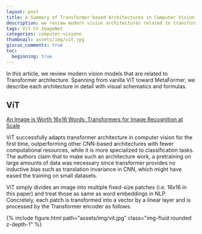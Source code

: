 ```yaml
---
layout: post
title: A Summary of Transformer-based Architectures in Computer Vision
description: we review modern vision architectures related to transformer.
tags: ViT CV ImageNet
categories: computer-visionn
thumbnail: assets/img/vit.jpg
giscus_comments: true
toc:
  beginning: true
---
```


In this article, we review modern vision models that are related to Transformer architecture. Spanning from vanilla ViT toward MetaFormer, we describe each architecture in detail with visual schematics and formulas.

## ViT 
[An Image is Worth 16x16 Words: Transformers for Image Recognition at Scale](https://arxiv.org/abs/2010.11929)

ViT successfully adapts transformer architecture in computer vision for the first time, outperforming other CNN-based architectures with fewer computational resources, while it is more specialized to classification tasks. The authors claim that to make such an architecture work, a pretraining on large amounts of data was necessary since transformer provides no inductive bias such as translation invariance in CNN, which might have eased the training on small datasets.

ViT simply divides an image into multiple fixed-size patches (i.e. 16x16 in this paper) and treat those as same as word embeddings in NLP. Concretely, each patch is transformed into a vector by a linear layer and is processed by the Transformer encoder as follows.

<div class="row mt-3">
    <div class="col-sm mt-3 mt-md-0">
        {% include figure.html path="assets/img/vit.jpg" class="img-fluid rounded z-depth-1" %}
    </div>
</div>